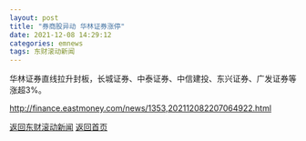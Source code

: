```yaml
---
layout: post
title: "券商股异动 华林证券涨停"
date: 2021-12-08 14:29:12
categories: emnews
tags: 东财滚动新闻
---
```


华林证券直线拉升封板，长城证券、中泰证券、中信建投、东兴证券、广发证券等涨超3%。

<http://finance.eastmoney.com/news/1353,202112082207064922.html>

[返回东财滚动新闻](//finews.withounder.com/emnews/)
[返回首页](//finews.withounder.com/)